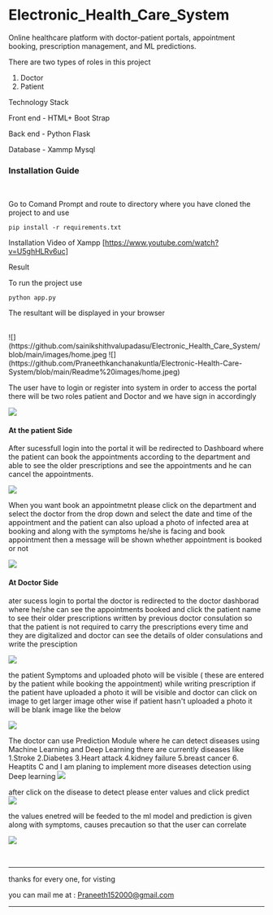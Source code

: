 # Electronic_Health_Care_System
Online healthcare platform with doctor-patient portals, appointment booking, prescription management, and ML predictions.

There are two types of roles in this project 
1. Doctor
2. Patient

Technology Stack

Front end - HTML+ Boot Strap

Back end -  Python Flask 

Database - Xammp Mysql


<h3>Installation Guide</h3>
<br>
 
  Go to Comand Prompt and route to directory where you have cloned the project to and
use
 ```
pip install -r requirements.txt
 ```

Installation Video of Xampp [https://www.youtube.com/watch?v=U5ghHLRv6uc]


Result

To run the project use

```
python app.py
 ```
 
The resultant will be displayed in your browser

<br>
![](https://github.com/sainikshithvalupadasu/Electronic_Health_Care_System/blob/main/images/home.jpeg
![](https://github.com/Praneethkanchanakuntla/Electronic-Health-Care-System/blob/main/Readme%20images/home.jpeg)

The user have to login or register into system in order to access the portal there will be two roles patient and Doctor and we have sign in accordingly

![](https://github.com/Praneethkanchanakuntla/Electronic-Health-Care-System/blob/main/Readme%20images/login%20page.jpeg)


<h4> At the patient Side </h4>

After sucessfull login into the portal it will be redirected to Dashboard where the patient can book the appointments according to the department and able to see the older prescriptions and see the appointments and he can cancel the appointments.

![](https://github.com/Praneethkanchanakuntla/Electronic-Health-Care-System/blob/main/Readme%20images/patient%20login.jpeg)


When you want book an appointmetnt please click on the department and select the doctor from the drop down and select the date and time of the appointment and the patient can also upload a photo of infected area at booking and along with the symptoms he/she is facing and book appointment then a message will be shown whether appointment is booked or not

![](https://github.com/Praneethkanchanakuntla/Electronic-Health-Care-System/blob/main/Readme%20images/appointment%20booked.jpeg)


<h4> At Doctor Side </h4>
ater sucess login to portal the doctor is redirected to the doctor dashborad where he/she can see the appointments booked and click the patient name to see their older prescriptions written by previous doctor consulation so that the patient is not required to carry the prescriptions every time and they are digitalized and doctor can see the details of older consulations and write the presciption


![](https://github.com/Praneethkanchanakuntla/Electronic-Health-Care-System/blob/main/Readme%20images/after%20Doctor%20login.jpeg)

the patient Symptoms and uploaded photo will be visible ( these are entered by the patient while booking the appointment)  while writing prescription if the patient have uploaded a photo it will be visible and doctor can click on image to get larger image other wise if patient hasn't uploaded a photo it will be blank image like the below

![](https://github.com/Praneethkanchanakuntla/Electronic-Health-Care-System/blob/main/Readme%20images/Doctor%20write%20prescription.jpeg)


The doctor can use Prediction Module where he can detect diseases using Machine Learning and Deep Learning there are currently diseases like
1.Stroke
2.Diabetes
3.Heart attack
4.kidney failure
5.breast cancer
6. Heaptits C
 and I am planing to implement more diseases detection using Deep learning
 ![](https://github.com/Praneethkanchanakuntla/Electronic-Health-Care-System/blob/main/Readme%20images/predict%20page.jpeg)


after click on the disease to detect please enter values and click predict
<br>
 ![](https://github.com/Praneethkanchanakuntla/Electronic-Health-Care-System/blob/main/Readme%20images/Stroke.jpeg)
 
 
 the values enetred will be feeded to the ml model and prediction is given along with symptoms, causes precaution so that the user can correlate
 
 
 ![](https://github.com/Praneethkanchanakuntla/Electronic-Health-Care-System/blob/main/Readme%20images/symptoms.jpeg)
 
 <br>
 <hr>
 
 thanks for every one, for visting <br>

 you can mail me at : Praneeth152000@gmail.com 
 <hr>
 
 

